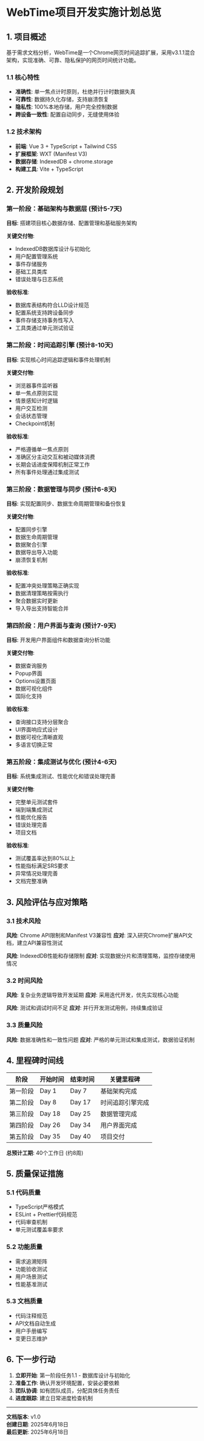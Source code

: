 # WebTime项目开发实施计划总览

## 1. 项目概述

基于需求文档分析，WebTime是一个Chrome网页时间追踪扩展，采用v3.1.1混合架构，实现准确、可靠、隐私保护的网页时间统计功能。

### 1.1 核心特性
- **准确性**: 单一焦点计时原则，杜绝并行计时数据失真
- **可靠性**: 数据持久化存储，支持崩溃恢复
- **隐私性**: 100%本地存储，用户完全控制数据
- **跨设备一致性**: 配置自动同步，无缝使用体验

### 1.2 技术架构
- **前端**: Vue 3 + TypeScript + Tailwind CSS
- **扩展框架**: WXT (Manifest V3)
- **数据存储**: IndexedDB + chrome.storage
- **构建工具**: Vite + TypeScript

## 2. 开发阶段规划

### 第一阶段：基础架构与数据层 (预计5-7天)
**目标**: 搭建项目核心数据存储、配置管理和基础服务架构

**关键交付物**:
- IndexedDB数据库设计与初始化
- 用户配置管理系统
- 事件存储服务
- 基础工具类库
- 错误处理与日志系统

**验收标准**:
- 数据库表结构符合LLD设计规范
- 配置系统支持跨设备同步
- 事件存储支持事务性写入
- 工具类通过单元测试验证

### 第二阶段：时间追踪引擎 (预计8-10天)
**目标**: 实现核心时间追踪逻辑和事件处理机制

**关键交付物**:
- 浏览器事件监听器
- 单一焦点原则实现
- 情景感知计时逻辑
- 用户交互检测
- 会话状态管理
- Checkpoint机制

**验收标准**:
- 严格遵循单一焦点原则
- 准确区分主动交互和被动媒体消费
- 长期会话进度保障机制正常工作
- 所有事件处理通过集成测试

### 第三阶段：数据管理与同步 (预计6-8天)
**目标**: 实现配置同步、数据生命周期管理和备份恢复

**关键交付物**:
- 配置同步引擎
- 数据生命周期管理
- 数据聚合引擎
- 数据导出导入功能
- 崩溃恢复机制

**验收标准**:
- 配置冲突处理策略正确实现
- 数据清理策略按需执行
- 聚合数据实时更新
- 导入导出支持智能合并

### 第四阶段：用户界面与查询 (预计7-9天)
**目标**: 开发用户界面组件和数据查询分析功能

**关键交付物**:
- 数据查询服务
- Popup界面
- Options设置页面
- 数据可视化组件
- 国际化支持

**验收标准**:
- 查询接口支持分层聚合
- UI界面响应式设计
- 数据可视化清晰直观
- 多语言切换正常

### 第五阶段：集成测试与优化 (预计4-6天)
**目标**: 系统集成测试、性能优化和错误处理完善

**关键交付物**:
- 完整单元测试套件
- 端到端集成测试
- 性能优化报告
- 错误处理完善
- 项目文档

**验收标准**:
- 测试覆盖率达到80%以上
- 性能指标满足SRS要求
- 异常情况处理完善
- 文档完整准确

## 3. 风险评估与应对策略

### 3.1 技术风险
**风险**: Chrome API限制和Manifest V3兼容性
**应对**: 深入研究Chrome扩展API文档，建立API兼容性测试

**风险**: IndexedDB性能和存储限制
**应对**: 实现数据分片和清理策略，监控存储使用情况

### 3.2 时间风险
**风险**: 复杂业务逻辑导致开发延期
**应对**: 采用迭代开发，优先实现核心功能

**风险**: 测试和调试时间不足
**应对**: 并行开发测试用例，持续集成验证

### 3.3 质量风险
**风险**: 数据准确性和一致性问题
**应对**: 严格的单元测试和集成测试，数据验证机制

## 4. 里程碑时间线

| 阶段 | 开始时间 | 结束时间 | 关键里程碑 |
|------|----------|----------|------------|
| 第一阶段 | Day 1 | Day 7 | 基础架构完成 |
| 第二阶段 | Day 8 | Day 17 | 时间追踪引擎完成 |
| 第三阶段 | Day 18 | Day 25 | 数据管理完成 |
| 第四阶段 | Day 26 | Day 34 | 用户界面完成 |
| 第五阶段 | Day 35 | Day 40 | 项目交付 |

**总预计工期**: 40个工作日 (约8周)

## 5. 质量保证措施

### 5.1 代码质量
- TypeScript严格模式
- ESLint + Prettier代码规范
- 代码审查机制
- 单元测试覆盖率要求

### 5.2 功能质量
- 需求追溯矩阵
- 功能验收测试
- 用户场景测试
- 性能基准测试

### 5.3 文档质量
- 代码注释规范
- API文档自动生成
- 用户手册编写
- 变更日志维护

## 6. 下一步行动

1. **立即开始**: 第一阶段任务1.1 - 数据库设计与初始化
2. **准备工作**: 确认开发环境配置，安装必要依赖
3. **团队协调**: 如有团队成员，分配具体任务责任
4. **进度跟踪**: 建立日常进度检查机制

---

**文档版本**: v1.0  
**创建日期**: 2025年6月18日  
**最后更新**: 2025年6月18日
